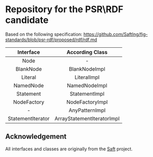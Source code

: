 # Repository for the PSR\RDF candidate

Based on the following specification: https://github.com/SaftIng/fig-standards/blob/psr-rdf/proposed/rdf/rdf.md

|     Interface     |      According Class       |
|:-----------------:|:--------------------------:|
|       Node        |             -              |
|     BlankNode     |       BlankNodeImpl        |
|      Literal      |        LiteralImpl         |
|     NamedNode     |       NamedNodeImpl        |
|     Statement     |       StatementImpl        |
|    NodeFactory    |      NodeFactoryImpl       |
|         -         |       AnyPatternImpl       |
| StatementIterator | ArrayStatementIteratorImpl |

## Acknowledgement

All interfaces and classes are originally from the [Saft](https://github.com/SaftIng/Saft/tree/master/src/Saft/Rdf) project.
